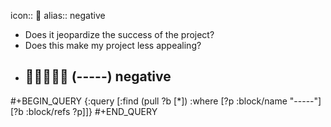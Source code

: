 icon:: 🪫
alias:: negative

- Does it jeopardize the success of the project?
- Does this make my project less appealing?
- ## 🪫🪫🪫🪫🪫 (-----) negative
#+BEGIN_QUERY
{:query [:find (pull ?b [*])
         :where
         [?p :block/name "-----"]
         [?b :block/refs ?p]]}
#+END_QUERY

